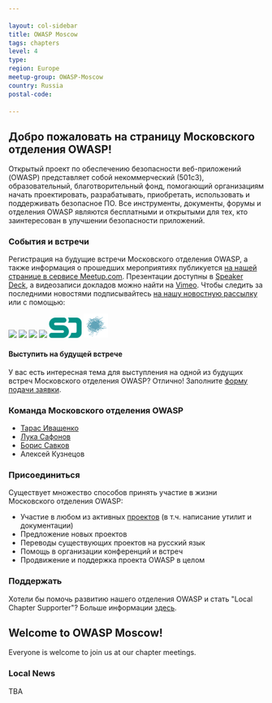 ```yaml
---

layout: col-sidebar
title: OWASP Moscow
tags: chapters
level: 4
type: 
region: Europe
meetup-group: OWASP-Moscow
country: Russia
postal-code: 

---
```


<!-- rebuild 13 -->
## Добро пожаловать на страницу Московского отделения OWASP!

Открытый проект по обеспечению безопасности веб-приложений (OWASP) представляет собой некоммерческий (501c3), образовательный, благотворительный фонд, помогающий организациям начать проектировать, разрабатывать, приобретать, использовать и поддерживать безопасное ПО. Все инструменты, документы, форумы и отделения OWASP являются бесплатными и открытыми для тех, кто заинтересован в улучшении безопасности приложений.

### События и встречи

Регистрация на будущие встречи Московского отделения OWASP, а также информация о прошедших мероприятиях публикуется [на нашей странице в сервисе Meetup.com](https://www.meetup.com/OWASP-Moscow/). Презентации доступны в [Speaker Deck](https://speakerdeck.com/owaspmoscow), а видеозаписи докладов можно найти на [Vimeo](https://vimeo.com/owaspmoscow). Чтобы следить за последними новостями подписывайтесь [на нашу новостную рассылку](https://groups.google.com/a/owasp.org/group/moscow-chapter/subscribe) или с помощью:

[![](/assets/images/Meetup_48.png)](https://www.meetup.com/OWASP-Moscow/)
[![](/assets/images/Twitter48.png)](https://twitter.com/owasp_moscow)
[![](/assets/images/Telegram_48.png)](https://t.me/OWASP_RU)
[![](/assets/images/Vimeo_48.png)](https://vimeo.com/owaspmoscow)
[![](/assets/images/64px-Speakerdeck_48.png)](https://speakerdeck.com/owaspmoscow)
[![](/assets/images/habr48.png)](https://habr.com/ru/company/owasp/)

#### Выступить на будущей встрече

У вас есть интересная тема для выступления на одной из будущих встреч Московского отделения OWASP? Отлично! Заполните [форму подачи заявки](https://forms.gle/TbVyXNdobSKMSMZ29).
 
### Команда Московского отделения OWASP

* [Тарас Иващенко](mailto:taras.ivaschenko@owasp.org)
* [Лука Сафонов](mailto:luka.safonov@owasp.org)
* [Борис Савков](mailto:boris.savkov@owasp.org)
* Алексей Кузнецов

### Присоединиться

Существует множество способов принять участие в жизни Московского отделения OWASP:

* Участие в любом из активных [проектов](https://www.owasp.org/index.php/Category:OWASP_Project) (в т.ч. написание утилит и документации)
* Предложение новых проектов
* Переводы существующих проектов на русский язык
* Помощь в организации конференций и встреч
* Продвижение и поддержка проекта OWASP в целом

### Поддержать

Хотели бы помочь развитию нашего отделения OWASP и стать "Local Chapter Supporter"? Больше информации [здесь](https://www.owasp.org/index.php/Local_Chapter_Supporter).

## Welcome to OWASP Moscow!

Everyone is welcome to join us at our chapter meetings.

### Local News

TBA
